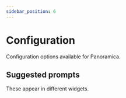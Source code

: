 ```yaml
---
sidebar_position: 6
---
```


# Configuration

Configuration options available for Panoramica.

## Suggested prompts

These appear in different widgets.
